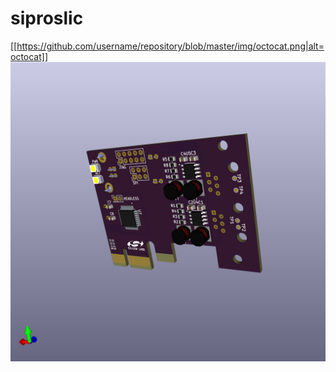 # siproslic
[[https://github.com/username/repository/blob/master/img/octocat.png|alt=octocat]]
![alt text](https://github.com/edgeforce/siproslic/blob/master/pics/siproslic.png?raw=true)
